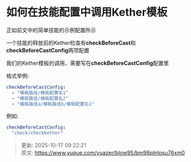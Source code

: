 # 如何在技能配置中调用Kether模板

正如前文中的简单技能的示例配置所示

一个技能的释放前的Kether检查有**checkBeforeCast**和**checkBeforeCastConfig**两项配置

我们的Kether模板的调用，需要写在**checkBeforeCastConfig**配置里



格式举例:

```yaml
checkBeforeCastConfig:
  - "模板路径/模板配置名1"
  - "模板路径/模板配置名2"
  - "模板路径a/模板路径b/模板配置名1"
```

例如:

```yaml
checkBeforeCastConfig:
  "check/checkKether"
```



> 更新: 2025-10-17 09:22:21  
> 原文: <https://www.yuque.com/yuazer/blow95/bm98plnlpsu76xm0>